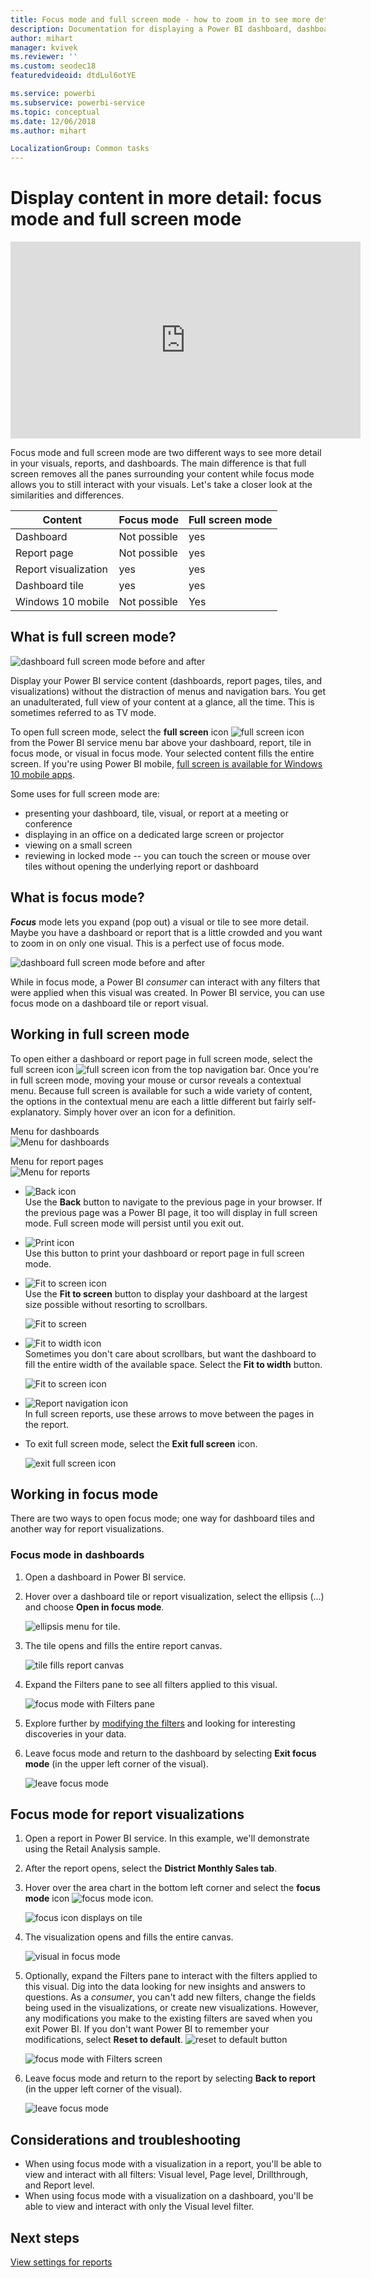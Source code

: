```yaml
---
title: Focus mode and full screen mode - how to zoom in to see more detail
description: Documentation for displaying a Power BI dashboard, dashboard tile, report, or report visualization in focus mode or full screen mode
author: mihart
manager: kvivek
ms.reviewer: ''
ms.custom: seodec18
featuredvideoid: dtdLul6otYE

ms.service: powerbi
ms.subservice: powerbi-service
ms.topic: conceptual
ms.date: 12/06/2018
ms.author: mihart

LocalizationGroup: Common tasks
---
```


# Display content in more detail: focus mode and full screen mode

<iframe width="560" height="315" src="https://www.youtube.com/embed/dtdLul6otYE" frameborder="0" allowfullscreen></iframe>

Focus mode and full screen mode are two different ways to see more detail in your visuals, reports, and dashboards.  The main difference is that full screen removes all the panes surrounding your content while focus mode allows you to still interact with your visuals. Let's take a closer look at the similarities and differences.  

|Content    | Focus mode  |Full screen mode  |
|---------|---------|----------------------|
|Dashboard     |   Not possible     | yes |
|Report page   | Not possible  | yes|
|Report visualization | yes    | yes |
|Dashboard tile | yes    | yes |
|Windows 10 mobile | Not possible | Yes |

## What is full screen mode?
![dashboard full screen mode before and after](media/end-user-focus/power-bi-full-screen-comparison.png)

Display your Power BI service content (dashboards, report pages, tiles, and visualizations) without the distraction of menus and navigation bars.  You get an unadulterated, full view of your content at a glance, all the time. This is sometimes referred to as TV mode.   

To open full screen mode, select the **full screen** icon ![full screen icon ](media/end-user-focus/power-bi-full-screen-icon.png) from the Power BI service menu bar above your dashboard, report, tile in focus mode, or visual in focus mode.  Your selected content fills the entire screen.
If you're using Power BI mobile, [full screen is available for Windows 10 mobile apps](./mobile/mobile-windows-10-app-presentation-mode.md). 

Some uses for full screen mode are:

* presenting your dashboard, tile, visual, or report at a meeting or conference
* displaying in an office on a dedicated large screen or projector
* viewing on a small screen
* reviewing in locked mode -- you can touch the screen or mouse over tiles without opening the underlying report or dashboard

## What is focus mode?
***Focus*** mode lets you expand (pop out) a visual or tile to see more detail.  Maybe you have a dashboard or report that is a little crowded and you want to zoom in on only one visual.  This is a perfect use of focus mode.  

![dashboard full screen mode before and after](media/end-user-focus/power-bi-focus-compare.png)

While in focus mode, a Power BI *consumer* can interact with any filters that were applied when this visual was created.  In Power BI service, you can use focus mode on a dashboard tile or report visual.

## Working in full screen mode
To open either a dashboard or report page in full screen mode, select the full screen icon ![full screen icon](media/end-user-focus/power-bi-full-screen-icon.png) from the top navigation bar. Once you're in full screen mode, moving  your mouse or cursor reveals a contextual menu. Because full screen is available for such a wide variety of content, the options in the contextual menu are each a little different but fairly self-explanatory.  Simply hover over an icon for a definition.

Menu for dashboards    
![Menu for dashboards](media/end-user-focus/power-bi-full-screen-menu-dashboard.png)    

Menu for report pages    
![Menu for reports](media/end-user-focus/power-bi-report-menu.png)    

  * ![Back icon](media/end-user-focus/power-bi-back-icon.png)    
  Use the **Back** button  to navigate to the previous page in your browser. If the previous page was a Power BI page, it too will display in full screen mode.  Full screen mode will persist until you exit out.

  * ![Print icon](media/end-user-focus/power-bi-print-icon.png)    
  Use this button to print your dashboard or report page in full screen mode.

  * ![Fit to screen icon](media/end-user-focus/power-bi-fit-to-width.png)    
    Use the **Fit to screen** button to display your dashboard at the largest size possible without resorting to scrollbars.  

    ![Fit to screen](media/end-user-focus/power-bi-fit-screen.png)

  * ![Fit to width icon](media/end-user-focus/power-bi-fit-width.png)       
    Sometimes you don't care about scrollbars, but want the dashboard to fill the entire width of the available space. Select the **Fit to width** button.    

    ![Fit to screen icon](media/end-user-focus/power-bi-fit-to-width-new.png)

  * ![Report navigation icon](media/end-user-focus/power-bi-report-nav2.png)       
    In full screen reports, use these arrows to move between the pages in the report.    
  * To exit full screen mode, select the **Exit full screen** icon.

      ![exit full screen icon](media/end-user-focus/exit-fullscreen-new.png)

## Working in focus mode
There are two ways to open focus mode; one way for dashboard tiles and another way for report visualizations.

### Focus mode in dashboards
1. Open a dashboard in Power BI service.

2. Hover over a dashboard tile or report visualization, select the ellipsis (...) and choose **Open in focus mode**.

    ![ellipsis menu for tile](media/end-user-focus/power-bi-dashboard-focus-mode.png).

2. The tile opens and fills the entire report canvas.

   ![tile fills report canvas](media/end-user-focus/power-bi-tile-focus.png)

3. Expand the Filters pane to see all filters applied to this visual.

   ![focus mode with Filters pane](media/end-user-focus/power-bi-focus-filters.png)

4. Explore further by [modifying the filters](end-user-report-filter.md) and looking for interesting discoveries in your data.  

5. Leave focus mode and return to the dashboard by selecting **Exit focus mode** (in the upper left corner of the visual).

    ![leave focus mode](media/end-user-focus/power-bi-tile-exit-focus.png)    


## Focus mode for report visualizations
1. Open a report in Power BI service.  In this example, we'll demonstrate using the Retail Analysis sample.

1. After the report opens, select the **District Monthly Sales tab**.

2. Hover over the area chart in the bottom left corner and select the **focus mode** icon ![focus mode icon](media/end-user-focus/pbi_popout.jpg).  

   ![focus icon displays on tile](media/end-user-focus/power-bi-hover-focus.png)
2. The visualization opens and fills the entire canvas.

   ![visual in focus mode](media/end-user-focus/power-bi-display-focus-newer2.png)
3. Optionally, expand the Filters pane to interact with the filters applied to this visual. Dig into the data looking for new insights and answers to questions. As a *consumer*, you can't add new filters, change the fields being used in the visualizations, or create new visualizations.  However, any modifications you make to the existing filters are saved when you exit Power BI. If  you don't want Power BI to remember your modifications, select **Reset to default**. ![reset to default button](media/end-user-focus/power-bi-resets.png)  

   ![focus mode with Filters screen](media/end-user-focus/power-bi-display-focus-filters3.png)

5. Leave focus mode and return to the report by selecting **Back to report** (in the upper left corner of the visual).

    ![leave focus mode](media/end-user-focus/power-bi-exit-focus-report.png)  

## Considerations and troubleshooting
* When using focus mode with a visualization in a report, you'll be able to view and interact with all filters: Visual level, Page level, Drillthrough, and Report level.    
* When using focus mode with a visualization on a dashboard, you'll be able to view and interact with only the Visual level filter.

## Next steps
[View settings for reports](end-user-report-view.md)